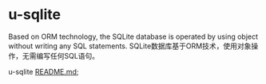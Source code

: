 # u-sqlite
Based on ORM technology, the SQLite database is operated by using object without writing any SQL statements.
SQLite数据库基于ORM技术，使用对象操作，无需编写任何SQL语句。

u-sqlite [README.md](https://github.com/onemue/u-sqlite/tree/main/uni_modules/onemue-USQLite);
